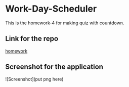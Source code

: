 # Work-Day-Scheduler

This is the homework-4 for making quiz with countdown. 

## Link for the repo

[homework](https://chergul.github.io/Work-Day-Scheduler/)

## Screenshot for the application

![Screenshot](put png here)
